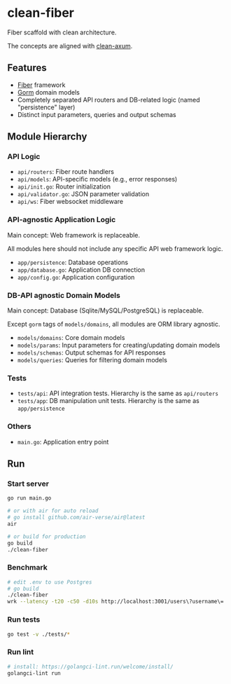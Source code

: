 # clean-fiber

Fiber scaffold with clean architecture.

The concepts are aligned with [clean-axum](https://github.com/kigawas/clean-axum).

## Features

- [Fiber](https://github.com/gofiber/fiber) framework
- [Gorm](https://github.com/go-gorm/gorm) domain models
- Completely separated API routers and DB-related logic (named "persistence" layer)
- Distinct input parameters, queries and output schemas

## Module Hierarchy

### API Logic

- `api/routers`: Fiber route handlers
- `api/models`: API-specific models (e.g., error responses)
- `api/init.go`: Router initialization
- `api/validator.go`: JSON parameter validation
- `api/ws`: Fiber websocket middleware

### API-agnostic Application Logic

Main concept: Web framework is replaceable.

All modules here should not include any specific API web framework logic.

- `app/persistence`: Database operations
- `app/database.go`: Application DB connection
- `app/config.go`: Application configuration

### DB-API agnostic Domain Models

Main concept: Database (Sqlite/MySQL/PostgreSQL) is replaceable.

Except `gorm` tags of `models/domains`, all modules are ORM library agnostic.

- `models/domains`: Core domain models
- `models/params`: Input parameters for creating/updating domain models
- `models/schemas`: Output schemas for API responses
- `models/queries`: Queries for filtering domain models

### Tests

- `tests/api`: API integration tests. Hierarchy is the same as `api/routers`
- `tests/app`: DB manipulation unit tests. Hierarchy is the same as `app/persistence`

### Others

- `main.go`: Application entry point

## Run

### Start server

```bash
go run main.go

# or with air for auto reload
# go install github.com/air-verse/air@latest
air

# or build for production
go build
./clean-fiber
```

### Benchmark

```bash
# edit .env to use Postgres
# go build
./clean-fiber
wrk --latency -t20 -c50 -d10s http://localhost:3001/users\?username\=
```

### Run tests

```bash
go test -v ./tests/*
```

### Run lint

```bash
# install: https://golangci-lint.run/welcome/install/
golangci-lint run
```
